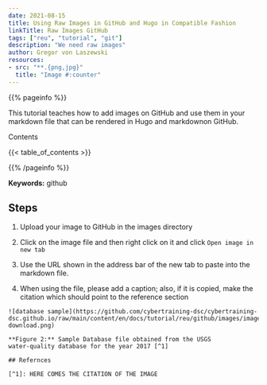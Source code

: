 ```yaml
---
date: 2021-08-15
title: Using Raw Images in GitHub and Hugo in Compatible Fashion
linkTitle: Raw Images GitHub
tags: ["reu", "tutorial", "git"]
description: "We need raw images"
author: Gregor von Laszewski
resources:
- src: "**.{png,jpg}"
  title: "Image #:counter"
---
```



{{% pageinfo %}}

This tutorial teaches how to add images on GitHub and use them in your
markdown file that can be rendered in Hugo and markdownon GitHub.

Contents

{{< table_of_contents >}}

{{% /pageinfo %}}

**Keywords:** github


## Steps

1. Upload your image to GitHub in the images directory

2. Click on the image file and then right click on it and click `Open image in new tab`

3. Use the URL shown in the address bar of the new tab to paste into
   the markdown file.

4. When using the file, please add a caption; also, if it is copied, make
   the citation which should point to the reference section

```
![database sample](https://github.com/cybertraining-dsc/cybertraining-dsc.github.io/raw/main/content/en/docs/tutorial/reu/github/images/images-download.png)

**Figure 2:** Sample Database file obtained from the USGS
water-quality database for the year 2017 [^1]

## Refernces

[^1]: HERE COMES THE CITATION OF THE IMAGE

```




